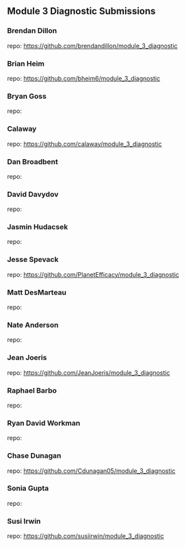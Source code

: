 ## Module 3 Diagnostic Submissions

### Brendan Dillon
repo: https://github.com/brendandillon/module_3_diagnostic

### Brian Heim
repo: https://github.com/bheim6/module_3_diagnostic

### Bryan Goss
repo:

### Calaway
repo: https://github.com/calaway/module_3_diagnostic

### Dan Broadbent
repo:

### David Davydov
repo:

### Jasmin Hudacsek
repo:

### Jesse Spevack
repo: https://github.com/PlanetEfficacy/module_3_diagnostic

### Matt DesMarteau
repo:

### Nate Anderson
repo:

### Jean Joeris
repo: https://github.com/JeanJoeris/module_3_diagnostic

### Raphael Barbo
repo:

### Ryan David Workman
repo:

### Chase Dunagan
repo: https://github.com/Cdunagan05/module_3_diagnostic

### Sonia Gupta
repo:

### Susi Irwin
repo: https://github.com/susiirwin/module_3_diagnostic

